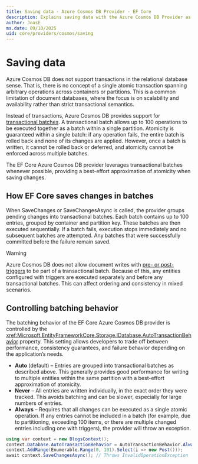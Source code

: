 ```yaml
---
title: Saving data - Azure Cosmos DB Provider - EF Core
description: Explains saving data with the Azure Cosmos DB Provider as compared to other providers
author: JoasE
ms.date: 09/10/2025
uid: core/providers/cosmos/saving
---
```

# Saving data

Azure Cosmos DB does not support transactions in the relational database sense. That is, there is no concept of a single atomic transaction spanning arbitrary operations across containers or partitions. This is a common limitation of document databases, where the focus is on scalability and availability rather than strict transactional semantics.

Instead of transactions, Azure Cosmos DB provides support for [transactional batches](/azure/cosmos-db/nosql/transactional-batch). A transactional batch allows up to 100 operations to be executed together as a batch within a single partition. Atomicity is guaranteed within a single batch: if any operation fails, the entire batch is rolled back and none of its changes are applied. However, once a batch is written, it cannot be rolled back or deferred, and atomicity cannot be enforced across multiple batches.

The EF Core Azure Cosmos DB provider leverages transactional batches whenever possible, providing a best-effort approximation of atomicity when saving changes.

## How EF Core saves changes in batches

When SaveChanges or SaveChangesAsync is called, the provider groups pending changes into transactional batches. Each batch contains up to 100 entries, grouped by container and partition key. These batches are then executed sequentially. If a batch fails, execution stops immediately and no subsequent batches are attempted. Any batches that were successfully committed before the failure remain saved.

> [!WARNING]
> Azure Cosmos DB does not allow document writes with [pre- or post-triggers](/azure/cosmos-db/nosql/stored-procedures-triggers-udfs#triggers) to be part of a transactional batch. Because of this, any entities configured with triggers are executed separately and before any transactional batches. This can affect ordering and consistency in mixed scenarios.

## Controlling batching behavior

The batching behavior of the EF Core Azure Cosmos DB provider is controlled by the <xref:Microsoft.EntityFrameworkCore.Storage.IDatabase.AutoTransactionBehavior> property. This setting allows developers to trade off between performance, consistency guarantees, and failure behavior depending on the application’s needs.

* **Auto** (default) – Entries are grouped into transactional batches as described above. This generally provides good performance for writing to multiple entities within the same partition with a best-effort approximation of atomicity.
* **Never** – All entries are written individually, in the exact order they were tracked. This avoids batching and can be slower, especially for large numbers of entries.
* **Always** – Requires that all changes can be executed as a single atomic operation. If any entries cannot be included in a batch (for example, due to partitioning, exceeding 100 items, or there are multiple changed entries including one with triggers), the provider will throw an exception.

```csharp
using var context = new BlogsContext();
context.Database.AutoTransactionBehavior = AutoTransactionBehavior.Always;
context.AddRange(Enumerable.Range(0, 101).Select(i => new Post()));
await context.SaveChangesAsync(); // Throws InvalidOperationException
```
